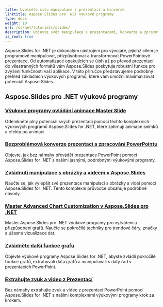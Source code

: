 ```yaml
---
title: Uvolněte sílu manipulace s prezentací a konverze
linktitle: Aspose.Slides pro .NET výukové programy
type: docs
weight: 10
url: /cs/net/tutorials/slides/
description: Objevte svět manipulace s prezentacemi, konverze a zpracování PowerPoint pomocí výukových programů Aspose.Slides for .NET. Naučte se vytvářet, převádět a vylepšovat prezentace pro působivé výsledky.
is_root: true
---
```


Aspose.Slides for .NET je dokonalým nástrojem pro vývojáře, jejichž cílem je programově manipulovat, přizpůsobovat a transformovat PowerPointové prezentace. Od automatizace opakujících se úloh až po převod prezentací do všestranných formátů vám Aspose.Slides poskytuje robustní funkce pro zvýšení funkčnosti vaší aplikace. V této příručce představujeme podrobný přehled základních výukových programů, které vám umožní maximalizovat potenciál Aspose.Slides.

## Aspose.Slides pro .NET výukové programy
### [Výukové programy ovládání animace Master Slide](./master-slide-animation-control/)
Odemkněte plný potenciál svých prezentací pomocí těchto komplexních výukových programů Aspose.Slides for .NET, které zahrnují animace snímků a efekty po animaci.
### [Bezproblémová konverze prezentací a zpracování PowerPointu](./presentation-conversion-guide/)
Objevte, jak bez námahy převádět prezentace PowerPoint pomocí Aspose.Slides for .NET s našimi jasnými, podrobnými výukovými programy.
### [Zvládnutí manipulace s obrázky a videem v Aspose.Slides](./mastering-image-and-video-manipulation/)
Naučte se, jak vylepšit své prezentace manipulací s obrázky a videi pomocí Aspose.Slides for .NET. Tento komplexní průvodce obsahuje podrobné návody.
### [Master Advanced Chart Customization v Aspose.Slides pro .NET](./master-advanced-chart-customization/)
Master Aspose.Slides pro .NET výukové programy pro vytváření a přizpůsobení grafů. Naučte se pokročilé techniky pro trendové čáry, značky a úžasné vizualizace dat.
### [Zvládněte další funkce grafu](./master-additional-chart-features/)
Objevte výukové programy Aspose.Slides for .NET, abyste zvládli pokročilé funkce grafů, extrahovali data grafů a manipulovali s daty řad v prezentacích PowerPoint.
### [Extrahujte zvuk a video z Prezentací](./extract-audio-and-video/)
Bez námahy extrahujte zvuk a video z prezentací PowerPoint pomocí Aspose.Slides for .NET s našimi komplexními výukovými programy krok za krokem.